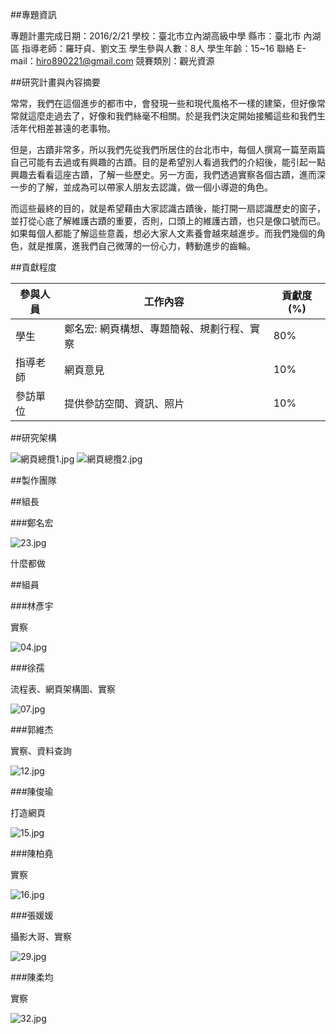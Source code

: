 ##專題資訊

專題計畫完成日期：2016/2/21
學校：臺北市立內湖高級中學
縣市：臺北市 內湖區
指導老師：羅玗貞、劉文玉
學生參與人數：8人
學生年齡：15~16
聯絡 E-mail：hiro890221@gmail.com
競賽類別：觀光資源

##研究計畫與內容摘要

常常，我們在這個進步的都市中，會發現一些和現代風格不一樣的建築，但好像常常就這麼走過去了，好像和我們絲毫不相關。於是我們決定開始接觸這些和我們生活年代相差甚遠的老事物。

但是，古蹟非常多，所以我們先從我們所居住的台北市中，每個人撰寫一篇至兩篇自己可能有去過或有興趣的古蹟。目的是希望別人看過我們的介紹後，能引起一點興趣去看看這座古蹟，了解一些歷史。另一方面，我們透過實察各個古蹟，進而深一步的了解，並成為可以帶家人朋友去認識，做一個小導遊的角色。 

而這些最終的目的，就是希望藉由大家認識古蹟後，能打開一扇認識歷史的窗子，並打從心底了解維護古蹟的重要，否則，口頭上的維護古蹟，也只是像口號而已。如果每個人都能了解這些意義，想必大家人文素養會越來越進步。而我們幾個的角色，就是推廣，進我們自己微薄的一份心力，轉動進步的齒輪。

##貢獻程度

|參與人員|工作內容|貢獻度(%)|
|---|---|---|
|學生|鄭名宏: 網頁構想、專題簡報、規劃行程、實察|80%|
|指導老師|網頁意見|10%|
|參訪單位|提供參訪空間、資訊、照片|10%|

##研究架構

![網頁總攬1.jpg](%E7%B6%B2%E9%A0%81%E7%B8%BD%E6%94%AC1.jpg)
![網頁總攬2.jpg](%E7%B6%B2%E9%A0%81%E7%B8%BD%E6%94%AC2.jpg)


##製作團隊

##組長

###鄭名宏

![23.jpg](23.jpg)

什麼都做

##組員

###林彥宇

實察

![04.jpg](04.jpg)

###徐孺

流程表、網頁架構圖、實察

![07.jpg](07.jpg)

###郭維杰

實察、資料查詢

![12.jpg](12.jpg)

###陳俊瑜

打造網頁

![15.jpg](15.jpg)

###陳柏堯

實察

![16.jpg](16.jpg)

###張媛媛

攝影大哥、實察

![29.jpg](29.jpg)

###陳柔均

實察

![32.jpg](32.jpg)


